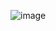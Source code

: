 ![image](https://user-images.githubusercontent.com/104334359/232249111-72845365-83aa-4341-8fe8-830d6a0d4a7b.png)
